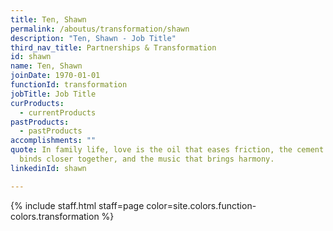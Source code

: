 ```yaml
---
title: Ten, Shawn
permalink: /aboutus/transformation/shawn
description: "Ten, Shawn - Job Title"
third_nav_title: Partnerships & Transformation
id: shawn
name: Ten, Shawn
joinDate: 1970-01-01
functionId: transformation
jobTitle: Job Title
curProducts:
  - currentProducts
pastProducts:
  - pastProducts
accomplishments: ""
quote: In family life, love is the oil that eases friction, the cement that
  binds closer together, and the music that brings harmony.
linkedinId: shawn

---
```


{% include staff.html staff=page color=site.colors.function-colors.transformation %}
